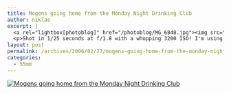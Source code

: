 ```yaml
---
title: Mogens going home from the Monday Night Drinking Club
author: niklas
excerpt: |
  <a rel="lightbox[photoblog]" href="/photoblog/MG_6848.jpg"><img src="/photoblog/MG_6848.thumb.jpg" alt="Mogens going home from the Monday Night Drinking Club" title="Mogens going home from the Monday Night Drinking Club"/></a>
  <p>Shot in 1/25 seconds at f/1.8 with a whopping 3200 ISO! I'm using 3200 ISO to try to add more grain to my black & white pictures, but my iPhoto's RAW converter makes it intro a matrix rather than grains</p>
layout: post
permalink: /archives/2006/02/27/mogens-going-home-from-the-monday-night-drinking-club/
categories:
  - 55mm
---
```

<a rel="lightbox[photoblog]" href="/photoblog/MG_6848.jpg"><img src="/photoblog/MG_6848.sized.jpg" alt="Mogens going home from the Monday Night Drinking Club" title="Mogens going home from the Monday Night Drinking Club" /></a>